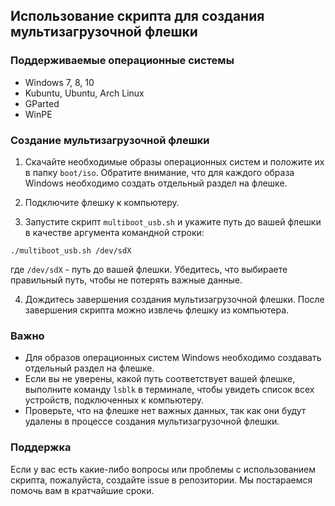 ## Использование скрипта для создания мультизагрузочной флешки

### Поддерживаемые операционные системы
- Windows 7, 8, 10
- Kubuntu, Ubuntu, Arch Linux
- GParted
- WinPE

### Создание мультизагрузочной флешки

1. Скачайте необходимые образы операционных систем и положите их в папку `boot/iso`. Обратите внимание, что для каждого образа Windows необходимо создать отдельный раздел на флешке.

2. Подключите флешку к компьютеру.

3. Запустите скрипт `multiboot_usb.sh` и укажите путь до вашей флешки в качестве аргумента командной строки:

```
./multiboot_usb.sh /dev/sdX
```

где `/dev/sdX` - путь до вашей флешки. Убедитесь, что выбираете правильный путь, чтобы не потерять важные данные.

4. Дождитесь завершения создания мультизагрузочной флешки. После завершения скрипта можно извлечь флешку из компьютера.

### Важно

- Для образов операционных систем Windows необходимо создавать отдельный раздел на флешке.
- Если вы не уверены, какой путь соответствует вашей флешке, выполните команду `lsblk` в терминале, чтобы увидеть список всех устройств, подключенных к компьютеру.
- Проверьте, что на флешке нет важных данных, так как они будут удалены в процессе создания мультизагрузочной флешки.

### Поддержка

Если у вас есть какие-либо вопросы или проблемы с использованием скрипта, пожалуйста, создайте issue в репозитории. Мы постараемся помочь вам в кратчайшие сроки.
